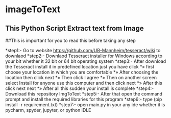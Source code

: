 # imageToText
## This Python Script Extract text from Image
##This is important for you to read this before taking any step

*step1:- Go to website https://github.com/UB-Mannheim/tesseract/wiki to downlaod
*step2:- Downlaod Tesseract installer for Windows according to your bit whether it 32 bit or 64 bit operating system
*step3:- After download the Tesseract install it in predefined location just you have click
        *» first  choose your location in which you are comfortable
        *» After choosing the location then click next
        *» Then click I agree
        *» Then on another screen select Install for anyone use this computer and then click next
        *» After this click next next 
        *» After all this sudden your install is complete
*step4:- Download this repository ImgToText
*step5:- After that open the command prompt and install the required libraries for this program
*step6:- type (pip install -r requirement.txt)
*step7:- open main.py in your any ide whether it is pycharm, spyder, jupyter, or python IDLE
